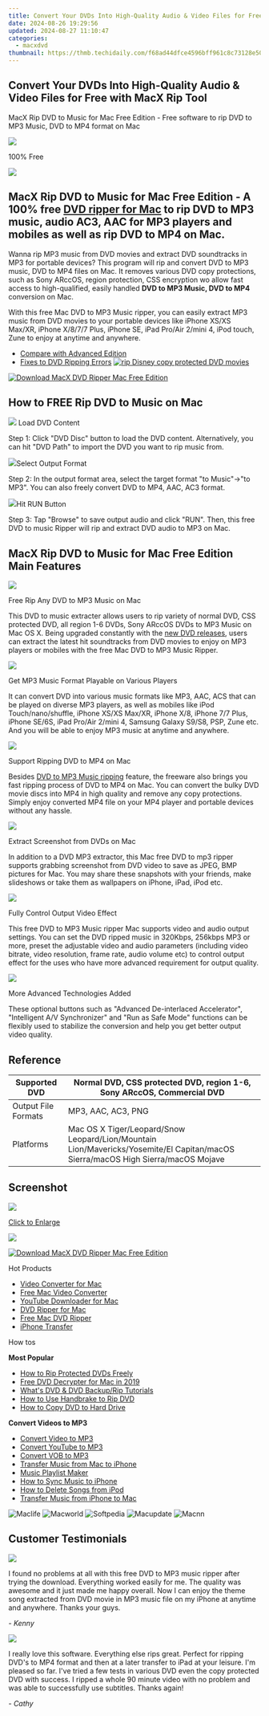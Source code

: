 ```yaml
---
title: Convert Your DVDs Into High-Quality Audio & Video Files for Free with MacX Rip Tool
date: 2024-08-26 19:29:56
updated: 2024-08-27 11:10:47
categories:
  - macxdvd
thumbnail: https://thmb.techidaily.com/f68ad44dfce4596bff961c8c73128e503881dbfbd95e5f1787a78426eec3f375.jpg
---
```


## Convert Your DVDs Into High-Quality Audio & Video Files for Free with MacX Rip Tool

MacX Rip DVD to Music for Mac Free Edition \- Free software to rip DVD to MP3 Music, DVD to MP4 format on Mac

![](https://www.macxdvd.com/rip-dvd-to-music-for-mac-free/../face/dvd-music.jpg) 

100% Free

![](https://www.macxdvd.com/rip-dvd-to-music-for-mac-free/../image-jp/flag.png) 

## MacX Rip DVD to Music for Mac Free Edition - A 100% free [DVD ripper for Mac](https://tools.techidaily.com/macxdvd/products/) to rip DVD to MP3 music, audio AC3, AAC for MP3 players and mobiles as well as rip DVD to MP4 on Mac.

Wanna rip MP3 music from DVD movies and extract DVD soundtracks in MP3 for portable devices? This program will rip and convert DVD to MP3 music, DVD to MP4 files on Mac. It removes various DVD copy protections, such as Sony ARccOS, region protection, CSS encryption wo allow fast access to high-qualified, easily handled **DVD to MP3 Music, DVD to MP4** conversion on Mac.

With this free Mac DVD to MP3 Music ripper, you can easily extract MP3 music from DVD movies to your portable devices like iPhone XS/XS Max/XR, iPhone X/8/7/7 Plus, iPhone SE, iPad Pro/Air 2/mini 4, iPod touch, Zune to enjoy at anytime and anywhere.

* [Compare with Advanced Edition](https://tools.techidaily.com/macxdvd/products/)
* [Fixes to DVD Ripping Errors](https://tools.techidaily.com/macxdvd/products/)
[![rip Disney copy protected DVD movies](https://www.macxdvd.com/rip-dvd-to-music-for-mac-free/../image/macxdvdpro-banner-mini.jpg)](https://tools.techidaily.com/macxdvd/products/) 

[![Download MacX DVD Ripper Mac Free Edition](https://www.macxdvd.com/rip-dvd-to-music-for-mac-free/../image/bottom-download-big.jpg)](https://www.macxdvd.com/download/macx-rip-dvd-to-music-for-mac-free-edition.dmg) 

## How to FREE Rip DVD to Music on Mac

![](https://www.macxdvd.com/rip-dvd-to-music-for-mac-free/../i-pic/1.png) Load DVD Content 

Step 1: Click "DVD Disc" button to load the DVD content. Alternatively, you can hit "DVD Path" to import the DVD you want to rip music from.

![](https://www.macxdvd.com/rip-dvd-to-music-for-mac-free/../i-pic/2.png)Select Output Format 

Step 2: In the output format area, select the target format "to Music"->"to MP3". You can also freely convert DVD to MP4, AAC, AC3 format.

![](https://www.macxdvd.com/rip-dvd-to-music-for-mac-free/../i-pic/3.png)Hit RUN Button

Step 3: Tap "Browse" to save output audio and click "RUN". Then, this free DVD to music Ripper will rip and extract DVD audio to MP3 on Mac. 

## MacX Rip DVD to Music for Mac Free Edition Main Features

![](https://www.macxdvd.com/rip-dvd-to-music-for-mac-free/image/1.jpg) 

Free Rip Any DVD to MP3 Music on Mac

This DVD to music extracter allows users to rip variety of normal DVD, CSS protected DVD, all region 1-6 DVDs, Sony ARccOS DVDs to MP3 Music on Mac OS X. Being upgraded constantly with the [new DVD releases](https://tools.techidaily.com/macxdvd/products/), users can extract the latest hit soundtracks from DVD movies to enjoy on MP3 players or mobiles with the free Mac DVD to MP3 Music Ripper.

![](https://www.macxdvd.com/rip-dvd-to-music-for-mac-free/image/2.jpg) 

Get MP3 Music Format Playable on Various Players

It can convert DVD into various music formats like MP3, AAC, ACS that can be played on diverse MP3 players, as well as mobiles like iPod Touch/nano/shuffle, iPhone XS/XS Max/XR, iPhone X/8, iPhone 7/7 Plus, iPhone SE/6S, iPad Pro/Air 2/mini 4, Samsung Galaxy S9/S8, PSP, Zune etc. And you will be able to enjoy MP3 music at anytime and anywhere.

![](https://www.macxdvd.com/rip-dvd-to-music-for-mac-free/image/3.jpg) 

Support Ripping DVD to MP4 on Mac

Besides [DVD to MP3 Music ripping](https://tools.techidaily.com/macxdvd/products/) feature, the freeware also brings you fast ripping process of DVD to MP4 on Mac. You can convert the bulky DVD movie discs into MP4 in high quality and remove any copy protections. Simply enjoy converted MP4 file on your MP4 player and portable devices without any hassle.

![](https://www.macxdvd.com/rip-dvd-to-music-for-mac-free/image/4.jpg) 

Extract Screenshot from DVDs on Mac

In addition to a DVD MP3 extractor, this Mac free DVD to mp3 ripper supports grabbing screenshot from DVD video to save as JPEG, BMP pictures for Mac. You may share these snapshots with your friends, make slideshows or take them as wallpapers on iPhone, iPad, iPod etc.

![](https://www.macxdvd.com/rip-dvd-to-music-for-mac-free/image/5.jpg) 

Fully Control Output Video Effect

This free DVD to MP3 Music ripper Mac supports video and audio output settings. You can set the DVD ripped music in 320Kbps, 256kbps MP3 or more, preset the adjustable video and audio parameters (including video bitrate, video resolution, frame rate, audio volume etc) to control output effect for the uses who have more advanced requirement for output quality.

![](https://www.macxdvd.com/rip-dvd-to-music-for-mac-free/image/6.jpg) 

More Advanced Technologies Added

These optional buttons such as "Advanced De-interlaced Accelerator", "Intelligent A/V Synchronizer" and "Run as Safe Mode" functions can be flexibly used to stabilize the conversion and help you get better output video quality.

## Reference

| Supported DVD       | Normal DVD, CSS protected DVD, region 1-6, Sony ARccOS, Commercial DVD                                                           |
| ------------------- | -------------------------------------------------------------------------------------------------------------------------------- |
| Output File Formats | MP3, AAC, AC3, PNG                                                                                                               |
| Platforms           | Mac OS X Tiger/Leopard/Snow Leopard/Lion/Mountain Lion/Mavericks/Yosemite/El Capitan/macOS Sierra/macOS High Sierra/macOS Mojave |

## Screenshot

![](https://www.macxdvd.com/rip-dvd-to-music-for-mac-free/image/screenshot.jpg)

[Click to Enlarge](https://tools.techidaily.com/macxdvd/products/)

![](https://www.macxdvd.com/rip-dvd-to-music-for-mac-free/image/screenshot_02.jpg) 

[![Download MacX DVD Ripper Mac Free Edition](https://www.macxdvd.com/rip-dvd-to-music-for-mac-free/../image/bottom-download-big.jpg)](https://www.macxdvd.com/download/macx-rip-dvd-to-music-for-mac-free-edition.dmg)

Hot Products

* [Video Converter for Mac](https://tools.techidaily.com/macxdvd/products/)
* [Free Mac Video Converter](https://tools.techidaily.com/macxdvd/products/)
* [YouTube Downloader for Mac](https://tools.techidaily.com/macxdvd/products/)
* [DVD Ripper for Mac](https://tools.techidaily.com/macxdvd/products/)
* [Free Mac DVD Ripper](https://tools.techidaily.com/macxdvd/products/)
* [iPhone Transfer](https://tools.techidaily.com/macxdvd/products/)

How tos 

**Most Popular**

* [How to Rip Protected DVDs Freely](https://tools.techidaily.com/macxdvd/products/)
* [Free DVD Decrypter for Mac in 2019](https://tools.techidaily.com/macxdvd/products/)
* [What's DVD & DVD Backup/Rip Tutorials](https://tools.techidaily.com/macxdvd/products/)
* [How to Use Handbrake to Rip DVD](https://tools.techidaily.com/macxdvd/products/)
* [How to Copy DVD to Hard Drive](https://tools.techidaily.com/macxdvd/products/)

**Convert Videos to MP3**

* [Convert Video to MP3](https://tools.techidaily.com/macxdvd/products/)
* [Convert YouTube to MP3](https://tools.techidaily.com/macxdvd/products/)
* [Convert VOB to MP3](https://tools.techidaily.com/macxdvd/products/)
* [Transfer Music from Mac to iPhone](https://tools.techidaily.com/macxdvd/products/)
* [Music Playlist Maker](https://tools.techidaily.com/macxdvd/products/)
* [How to Sync Music to iPhone](https://tools.techidaily.com/macxdvd/products/)
* [How to Delete Songs from iPod](https://tools.techidaily.com/macxdvd/products/)
* [Transfer Music from iPhone to Mac](https://tools.techidaily.com/macxdvd/products/)

![Maclife](https://www.macxdvd.com/rip-dvd-to-music-for-mac-free/../i-pic/maclife.gif) ![Macworld](https://www.macxdvd.com/rip-dvd-to-music-for-mac-free/../i-pic/macworld.gif) ![Softpedia](https://www.macxdvd.com/rip-dvd-to-music-for-mac-free/../i-pic/softpedia.gif) ![Macupdate](https://www.macxdvd.com/rip-dvd-to-music-for-mac-free/../i-pic/macupdate.gif) ![Macnn](https://www.macxdvd.com/rip-dvd-to-music-for-mac-free/../i-pic/macnn.gif) 

## Customer Testimonials

![](https://www.macxdvd.com/rip-dvd-to-music-for-mac-free/../image/customer-ico.jpg) 

I found no problems at all with this free DVD to MP3 music ripper after trying the download. Everything worked easily for me. The quality was awesome and it just made me happy overall. Now I can enjoy the theme song extracted from DVD movie in MP3 music file on my iPhone at anytime and anywhere. Thanks your guys.

_\- Kenny_ 

![](https://www.macxdvd.com/rip-dvd-to-music-for-mac-free/../image/customer-ico.jpg) 

I really love this software. Everything else rips great. Perfect for ripping DVD's to MP4 format and then at a later transfer to iPad at your leisure. I'm pleased so far. I've tried a few tests in various DVD even the copy protected DVD with success. I ripped a whole 90 minute video with no problem and was able to successfully use subtitles. Thanks again!

_\- Cathy_

<ins class="adsbygoogle"
     style="display:block"
     data-ad-format="autorelaxed"
     data-ad-client="ca-pub-7571918770474297"
     data-ad-slot="1223367746"></ins>



<ins class="adsbygoogle"
     style="display:block"
     data-ad-client="ca-pub-7571918770474297"
     data-ad-slot="8358498916"
     data-ad-format="auto"
     data-full-width-responsive="true"></ins>
